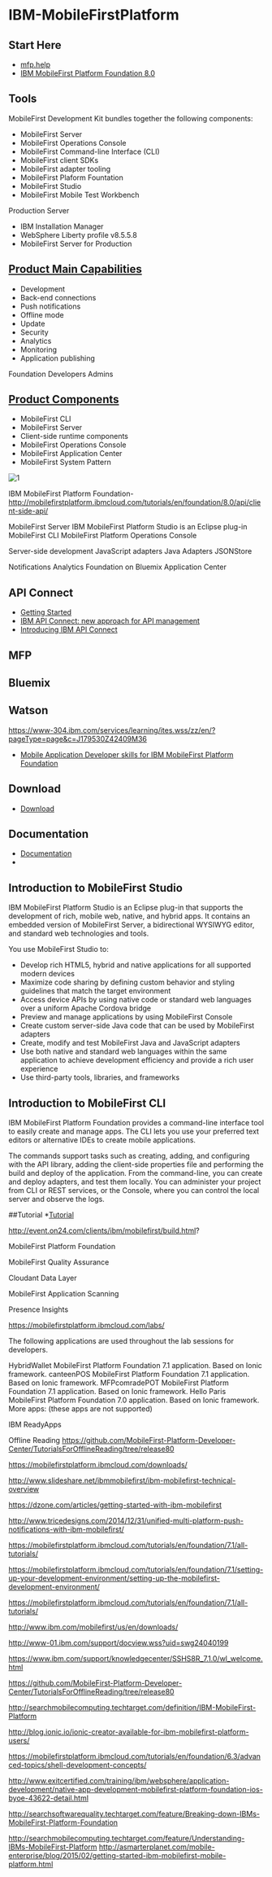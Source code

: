 # IBM-MobileFirstPlatform

## Start Here

* [mfp.help](https://mfp.help/)
* [IBM MobileFirst Platform Foundation 8.0](https://mobilefirstplatform.ibmcloud.com/tutorials/en/foundation/8.0/)


## Tools

MobileFirst Development Kit bundles together the following components: 
* MobileFirst Server 
* MobileFirst Operations Console
* MobileFirst Command-line Interface (CLI)
* MobileFirst client SDKs 
* MobileFirst adapter tooling
* MobileFirst Plaform Fountation
* MobileFirst Studio
* MobileFirst Mobile Test Workbench

Production Server
* IBM Installation Manager
* WebSphere Liberty profile v8.5.5.8
* MobileFirst Server for Production


## [Product Main Capabilities](http://mobilefirstplatform.ibmcloud.com/tutorials/en/foundation/8.0/product-overview/capabilities/)
* Development
* Back-end connections
* Push notifications
* Offline mode
* Update
* Security
* Analytics
* Monitoring
* Application publishing



Foundation
Developers
Admins


## [Product Components](http://mobilefirstplatform.ibmcloud.com/tutorials/en/foundation/8.0/product-overview/components/)
* MobileFirst CLI
* MobileFirst Server
* Client-side runtime components
* MobileFirst Operations Console
* MobileFirst Application Center
* MobileFirst System Pattern

![1](http://mobilefirstplatform.ibmcloud.com/tutorials/en/foundation/8.0/product-overview/components/architecture.jpg)



IBM MobileFirst Platform Foundation-http://mobilefirstplatform.ibmcloud.com/tutorials/en/foundation/8.0/api/client-side-api/

MobileFirst Server
IBM MobileFirst Platform Studio is an Eclipse plug-in
MobileFirst CLI
MobileFirst Platform Operations Console


Server-side development
	JavaScript adapters
	Java Adapters
JSONStore

Notifications
Analytics
Foundation on Bluemix
Application Center



## API Connect

* [Getting Started](https://developer.ibm.com/apiconnect/getting-started/)
* [IBM API Connect: new approach for API management](https://www.youtube.com/watch?v=lmxyiNMER5Y)
* [Introducing IBM API Connect](https://strongloop.com/strongblog/introducing-ibm-api-connect/)

## MFP

## Bluemix

## Watson



https://www-304.ibm.com/services/learning/ites.wss/zz/en/?pageType=page&c=J179530Z42409M36

* [Mobile Application Developer skills for IBM MobileFirst Platform Foundation](https://www-304.ibm.com/services/learning/pdfs/mobile_ad.pdf)

## Download
* [Download](https://mobilefirstplatform.ibmcloud.com/downloads/)


## Documentation
* [Documentation](https://www.ibm.com/support/knowledgecenter/SSHS8R_7.1.0/wl_welcome.html)
* 


## Introduction to MobileFirst Studio
IBM MobileFirst Platform Studio is an Eclipse plug-in that supports the development of rich, mobile web, native, and hybrid apps. It contains an embedded version of MobileFirst Server, a bidirectional WYSIWYG editor, and standard web technologies and tools.

You use MobileFirst Studio to:

* Develop rich HTML5, hybrid and native applications for all supported modern devices
* Maximize code sharing by defining custom behavior and styling guidelines that match the target environment
* Access device APIs by using native code or standard web languages over a uniform Apache Cordova bridge
* Preview and manage applications by using MobileFirst Console
* Create custom server-side Java code that can be used by MobileFirst adapters
* Create, modify and test MobileFirst Java and JavaScript adapters
* Use both native and standard web languages within the same application to achieve development efficiency and provide a rich user experience
* Use third-party tools, libraries, and frameworks

## Introduction to MobileFirst CLI
IBM MobileFirst Platform Foundation provides a command-line interface tool to easily create and manage apps. The CLI lets you use your preferred text editors or alternative IDEs to create mobile applications.

The commands support tasks such as creating, adding, and configuring with the API library, adding the client-side properties file and performing the build and deploy of the application. From the command-line, you can create and deploy adapters, and test them locally. You can administer your project from CLI or REST services, or the Console, where you can control the local server and observe the logs.



##Tutorial
*[Tutorial](https://mobilefirstplatform.ibmcloud.com/tutorials/en/foundation/7.1/all-tutorials/)


http://event.on24.com/clients/ibm/mobilefirst/build.html?


MobileFirst Platform Foundation

MobileFirst Quality Assurance

Cloudant Data Layer

MobileFirst Application Scanning

Presence Insights



https://mobilefirstplatform.ibmcloud.com/labs/


The following applications are used throughout the lab sessions for developers.

HybridWallet
MobileFirst Platform Foundation 7.1 application. Based on Ionic framework.
canteenPOS
MobileFirst Platform Foundation 7.1 application. Based on Ionic framework.
MFPcomradePOT
MobileFirst Platform Foundation 7.1 application. Based on Ionic framework.
Hello Paris
MobileFirst Platform Foundation 7.0 application. Based on Ionic framework.
More apps: (these apps are not supported)

IBM ReadyApps



Offline Reading
https://github.com/MobileFirst-Platform-Developer-Center/TutorialsForOfflineReading/tree/release80


https://mobilefirstplatform.ibmcloud.com/downloads/

http://www.slideshare.net/ibmmobilefirst/ibm-mobilefirst-technical-overview

https://dzone.com/articles/getting-started-with-ibm-mobilefirst

http://www.tricedesigns.com/2014/12/31/unified-multi-platform-push-notifications-with-ibm-mobilefirst/

https://mobilefirstplatform.ibmcloud.com/tutorials/en/foundation/7.1/all-tutorials/

https://mobilefirstplatform.ibmcloud.com/tutorials/en/foundation/7.1/setting-up-your-development-environment/setting-up-the-mobilefirst-development-environment/

https://mobilefirstplatform.ibmcloud.com/tutorials/en/foundation/7.1/all-tutorials/

http://www.ibm.com/mobilefirst/us/en/downloads/

http://www-01.ibm.com/support/docview.wss?uid=swg24040199

https://www.ibm.com/support/knowledgecenter/SSHS8R_7.1.0/wl_welcome.html

https://github.com/MobileFirst-Platform-Developer-Center/TutorialsForOfflineReading/tree/release80

http://searchmobilecomputing.techtarget.com/definition/IBM-MobileFirst-Platform

http://blog.ionic.io/ionic-creator-available-for-ibm-mobilefirst-platform-users/

https://mobilefirstplatform.ibmcloud.com/tutorials/en/foundation/6.3/advanced-topics/shell-development-concepts/

http://www.exitcertified.com/training/ibm/websphere/application-development/native-app-development-mobilefirst-platform-foundation-ios-byoe-43622-detail.html

http://searchsoftwarequality.techtarget.com/feature/Breaking-down-IBMs-MobileFirst-Platform-Foundation

http://searchmobilecomputing.techtarget.com/feature/Understanding-IBMs-MobileFirst-Platform
http://asmarterplanet.com/mobile-enterprise/blog/2015/02/getting-started-ibm-mobilefirst-mobile-platform.html


